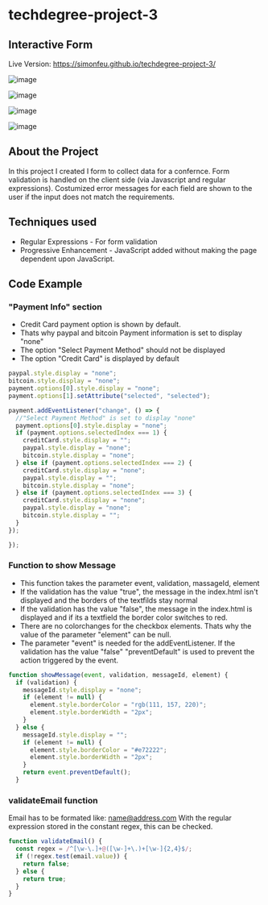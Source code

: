 # techdegree-project-3
## Interactive Form

Live Version:  https://simonfeu.github.io/techdegree-project-3/

![image](https://user-images.githubusercontent.com/63255333/115662416-3dcc5300-a33f-11eb-94aa-54e45680c131.png)

![image](https://user-images.githubusercontent.com/63255333/115662360-2ab98300-a33f-11eb-9b2f-ffc4580563df.png)

![image](https://user-images.githubusercontent.com/63255333/115662284-0f4e7800-a33f-11eb-8736-4c57a9d4df7d.png)

![image](https://user-images.githubusercontent.com/63255333/115662316-170e1c80-a33f-11eb-8291-6ab60b5cac33.png)


## About the Project
In this project I created I form to collect data for a confernce. Form validation is handled on the client side (via Javascript and regular expressions).
Costumized error messages for each field are shown to the user if the input does not match the requirements. 

## Techniques used

* Regular Expressions - For form validation
* Progressive Enhancement - JavaScript added without making the page dependent upon JavaScript.

## Code Example


### "Payment Info" section
 * Credit Card payment option is shown by default.
 * Thats why paypal and bitcoin Payment information is set to display "none"
 * The option "Select Payment Method" should not be displayed
 * The option "Credit Card" is displayed by default

```javascript
paypal.style.display = "none";
bitcoin.style.display = "none";
payment.options[0].style.display = "none";
payment.options[1].setAttribute("selected", "selected");

payment.addEventListener("change", () => {
  //"Select Payment Method" is set to display "none"
  payment.options[0].style.display = "none";
  if (payment.options.selectedIndex === 1) {
    creditCard.style.display = "";
    paypal.style.display = "none";
    bitcoin.style.display = "none";
  } else if (payment.options.selectedIndex === 2) {
    creditCard.style.display = "none";
    paypal.style.display = "";
    bitcoin.style.display = "none";
  } else if (payment.options.selectedIndex === 3) {
    creditCard.style.display = "none";
    paypal.style.display = "none";
    bitcoin.style.display = "";
  }
});

});
```

### Function to show Message
 *  This function takes the parameter event, validation, massageId, element
 *  If the validation has the value "true", the message in the index.html isn't displayed
    and the borders of the textfilds stay normal
 *  If the validation has the value "false", the message in the index.html is displayed
    and if its a textfield the border color switches to red.
 *  There are no colorchanges for the checkbox elements. Thats why the value of the parameter
    "element" can be null.
 *  The parameter "event" is needed for the addEventListener. If the validation has the value "false"
    "preventDefault" is used to prevent the action triggered by the event.

```javascript
function showMessage(event, validation, messageId, element) {
  if (validation) {
    messageId.style.display = "none";
    if (element != null) {
      element.style.borderColor = "rgb(111, 157, 220)";
      element.style.borderWidth = "2px";
    }
  } else {
    messageId.style.display = "";
    if (element != null) {
      element.style.borderColor = "#e72222";
      element.style.borderWidth = "2px";
    }
    return event.preventDefault();
  }
```

### validateEmail function
Email has to be formated like: name@address.com
With the regular expression stored in the constant regex, this can be checked.

```javascript
function validateEmail() {
  const regex = /^[\w-\.]+@([\w-]+\.)+[\w-]{2,4}$/;
  if (!regex.test(email.value)) {
    return false;
  } else {
    return true;
  }
}
```


